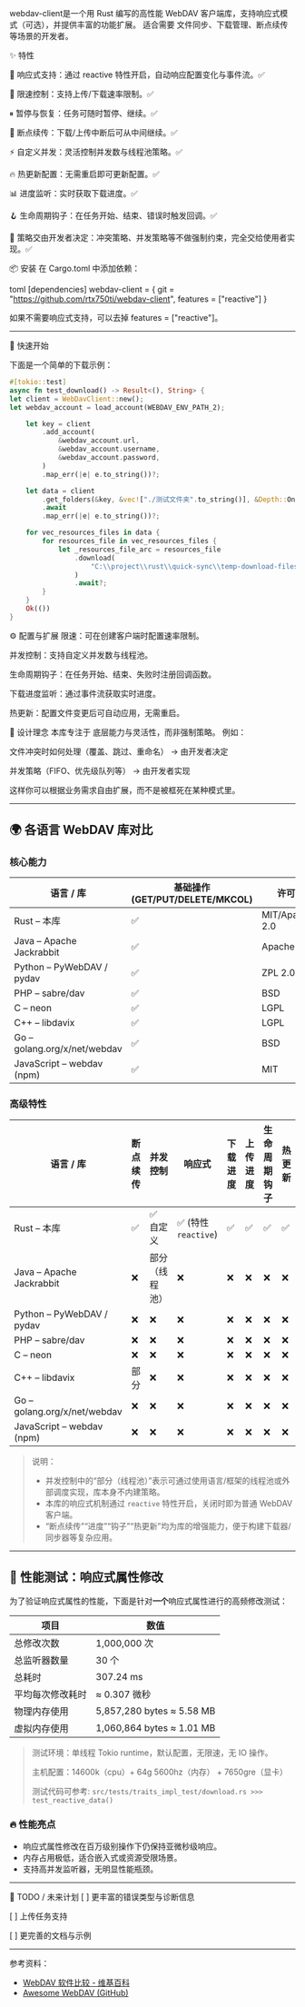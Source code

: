 webdav-client是一个用 Rust 编写的高性能 WebDAV 客户端库，支持响应式模式（可选），并提供丰富的功能扩展。 适合需要
文件同步、下载管理、断点续传 等场景的开发者。

✨ 特性

🔄 响应式支持：通过 reactive 特性开启，自动响应配置变化与事件流。✅

🚦 限速控制：支持上传/下载速率限制。✅

⏸ 暂停与恢复：任务可随时暂停、继续。✅

📂 断点续传：下载/上传中断后可从中间继续。✅

⚡ 自定义并发：灵活控制并发数与线程池策略。✅

🔥 热更新配置：无需重启即可更新配置。✅

📊 进度监听：实时获取下载进度。✅

🪝 生命周期钩子：在任务开始、结束、错误时触发回调。✅

🧩 策略交由开发者决定：冲突策略、并发策略等不做强制约束，完全交给使用者实现。✅

📦 安装
在 Cargo.toml 中添加依赖：

toml
[dependencies]
webdav-client = { git = "https://github.com/rtx750ti/webdav-client", features = ["reactive"] }

如果不需要响应式支持，可以去掉 features = ["reactive"]。

---

🚀 快速开始

下面是一个简单的下载示例：
``` rust
#[tokio::test]
async fn test_download() -> Result<(), String> {
let client = WebDavClient::new();
let webdav_account = load_account(WEBDAV_ENV_PATH_2);

    let key = client
        .add_account(
            &webdav_account.url,
            &webdav_account.username,
            &webdav_account.password,
        )
        .map_err(|e| e.to_string())?;

    let data = client
        .get_folders(&key, &vec!["./测试文件夹".to_string()], &Depth::One)
        .await
        .map_err(|e| e.to_string())?;

    for vec_resources_files in data {
        for resources_file in vec_resources_files {
            let _resources_file_arc = resources_file
                .download(
                    "C:\\project\\rust\\quick-sync\\temp-download-files\\",
                )
                .await?;
        }
    }
    Ok(())
}
```

⚙️ 配置与扩展
限速：可在创建客户端时配置速率限制。

并发控制：支持自定义并发数与线程池。

生命周期钩子：在任务开始、结束、失败时注册回调函数。

下载进度监听：通过事件流获取实时进度。

热更新：配置文件变更后可自动应用，无需重启。

🧭 设计理念
本库专注于 底层能力与灵活性，而非强制策略。 例如：

文件冲突时如何处理（覆盖、跳过、重命名） → 由开发者决定

并发策略（FIFO、优先级队列等） → 由开发者实现

这样你可以根据业务需求自由扩展，而不是被框死在某种模式里。

---

## 🌍 各语言 WebDAV 库对比

### 核心能力

| 语言 / 库                       | 基础操作 (GET/PUT/DELETE/MKCOL) | 许可证            |
|------------------------------|-----------------------------|----------------|
| Rust – 本库                    | ✅                           | MIT/Apache-2.0 |
| Java – Apache Jackrabbit     | ✅                           | Apache-2.0     |
| Python – PyWebDAV / pydav    | ✅                           | ZPL 2.0        |
| PHP – sabre/dav              | ✅                           | BSD            |
| C – neon                     | ✅                           | LGPL           |
| C++ – libdavix               | ✅                           | LGPL           |
| Go – golang.org/x/net/webdav | ✅                           | BSD            |
| JavaScript – webdav (npm)    | ✅                           | MIT            |

### 高级特性

| 语言 / 库                       | 断点续传 | 并发控制    | 响应式               | 下载进度 | 上传进度 | 生命周期钩子 | 热更新 |
|------------------------------|------|---------|-------------------|------|------|--------|-----|
| Rust – 本库                    | ✅    | ✅ 自定义   | ✅ (特性 `reactive`) | ✅    | ✅    | ✅      | ✅   |
| Java – Apache Jackrabbit     | ❌    | 部分（线程池） | ❌                 | ❌    | ❌    | ❌      | ❌   |
| Python – PyWebDAV / pydav    | ❌    | ❌       | ❌                 | ❌    | ❌    | ❌      | ❌   |
| PHP – sabre/dav              | ❌    | ❌       | ❌                 | ❌    | ❌    | ❌      | ❌   |
| C – neon                     | ❌    | ❌       | ❌                 | ❌    | ❌    | ❌      | ❌   |
| C++ – libdavix               | 部分   | ❌       | ❌                 | ❌    | ❌    | ❌      | ❌   |
| Go – golang.org/x/net/webdav | ❌    | ❌       | ❌                 | ❌    | ❌    | ❌      | ❌   |
| JavaScript – webdav (npm)    | ❌    | ❌       | ❌                 | ❌    | ❌    | ❌      | ❌   |

> 说明：
> - 并发控制中的“部分（线程池）”表示可通过使用语言/框架的线程池或外部调度实现，库本身不内建策略。
> - 本库的响应式机制通过 `reactive` 特性开启，关闭时即为普通 WebDAV 客户端。
> - “断点续传”“进度”“钩子”“热更新”均为库的增强能力，便于构建下载器/同步器等复杂应用。
---
## 🧪 性能测试：响应式属性修改

为了验证响应式属性的性能，下面是针对**一个**响应式属性进行的高频修改测试：

| 项目 | 数值                        |
|------|---------------------------|
| 总修改次数 | 1,000,000 次               |
| 总监听器数量 | 30 个                      |
| 总耗时 | 307.24 ms                 |
| 平均每次修改耗时 | ≈ 0.307 微秒                |
| 物理内存使用 | 5,857,280 bytes ≈ 5.58 MB |
| 虚拟内存使用 | 1,060,864 bytes ≈ 1.01 MB |

> 测试环境：单线程 Tokio runtime，默认配置，无限速，无 IO 操作。
> 
> 主机配置：14600k（cpu）+ 64g 5600hz（内存） + 7650gre（显卡）
> 
> 测试代码可参考: `src/tests/traits_impl_test/download.rs >>> test_reactive_data()`

### 🔥 性能亮点
- 响应式属性修改在百万级别操作下仍保持亚微秒级响应。
- 内存占用极低，适合嵌入式或资源受限场景。
- 支持高并发监听器，无明显性能瓶颈。

---

📌 TODO / 未来计划
[ ] 更丰富的错误类型与诊断信息

[ ] 上传任务支持

[ ] 更完善的文档与示例

---

参考资料：

- [WebDAV 软件比较 - 维基百科](https://zh.wikipedia.org/wiki/WebDAV%E8%BD%AF%E4%BB%B6%E6%AF%94%E8%BE%83)
- [Awesome WebDAV (GitHub)](https://github.com/fstanis/awesome-webdav)
